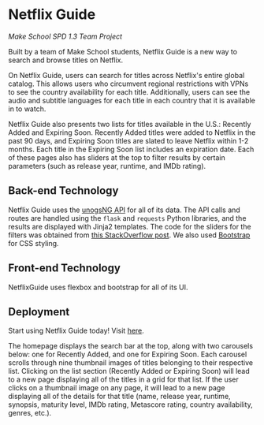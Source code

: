 # Netflix Guide
<i>Make School SPD 1.3 Team Project</i>

Built by a team of Make School students, Netflix Guide is a new way to search and browse titles on Netflix. 

On Netflix Guide, users can search for titles across Netflix's entire global catalog. This allows users who circumvent regional restrictions with VPNs to see the country availability for each title. Additionally, users can see the audio and subtitle languages for each title in each country that it is available in to watch. 

Netflix Guide also presents two lists for titles available in the U.S.: Recently Added and Expiring Soon. Recently Added titles were added to Netflix in the past 90 days, and Expiring Soon titles are slated to leave Netflix within 1-2 months. Each title in the Expiring Soon list includes an expiration date. Each of these pages also has sliders at the top to filter results by certain parameters (such as release year, runtime, and IMDb rating). 

## Back-end Technology

Netflix Guide uses the [unogsNG API](https://rapidapi.com/unogs/api/unogsng) for all of its data. The API calls and routes are handled using the `flask` and `requests` Python libraries, and the results are displayed with Jinja2 templates. The code for the sliders for the filters was obtained from [this StackOverflow post](https://stackoverflow.com/questions/4753946/html5-slider-with-two-inputs-possible/64612997#64612997). We also used [Bootstrap](https://getbootstrap.com/docs/4.6/getting-started/introduction/) for CSS styling.

## Front-end Technology

NetflixGuide uses flexbox and bootstrap for all of its UI.  

## Deployment

Start using Netflix Guide today! Visit [here](https://wcc-netflix-guide.herokuapp.com).

The homepage displays the search bar at the top, along with two carousels below: one for Recently Added, and one for Expiring Soon. Each carousel scrolls through nine thumbnail images of titles belonging to their respective list. Clicking on the list section (Recently Added or Expiring Soon) will lead to a new page displaying all of the titles in a grid for that list. If the user clicks on a thumbnail image on any page, it will lead to a new page displaying all of the details for that title (name, release year, runtime, synopsis, maturity level, IMDb rating, Metascore rating, country availability, genres, etc.). 
